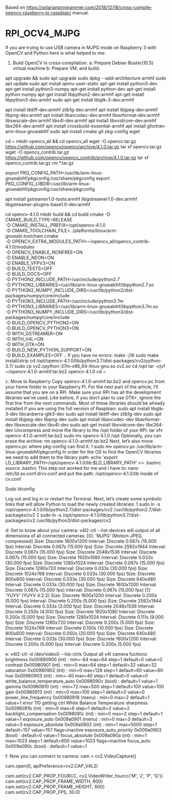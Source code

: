 Based on https://solarianprogrammer.com/2018/12/18/cross-compile-opencv-raspberry-pi-raspbian/ manual.


# RPI_OCV4_MJPG
If you are trying to use USB camera in MJPG mode on Raspberry 3 with OpenCV and Python here is what helped to me:
1. Build OpenCV in cross-compilation. 
a: Prepare Debian Buster(10.5) virtual machine
b: Prepare VM, and build:

apt upgrade && sudo apt upgrade
sudo dpkg --add-architecture armhf
sudo apt update
sudo apt install qemu-user-static
apt-get install python3-dev
apt-get install python3-numpy
apt-get install python-dev
apt-get install python-numpy
apt-get install libpython2-dev:armhf
apt-get install libpython3-dev:armhf
sudo apt-get install libgtk-3-dev:armhf

apt install libtiff-dev:armhf zlib1g-dev:armhf
apt install libjpeg-dev:armhf libpng-dev:armhf
apt install libavcodec-dev:armhf libavformat-dev:armhf libswscale-dev:armhf libv4l-dev:armhf
apt install libxvidcore-dev:armhf libx264-dev:armhf
apt install crossbuild-essential-armhf
apt install gfortran-arm-linux-gnueabihf
sudo apt install cmake git pkg-config wget

cd ~
mkdir opencv_all && cd opencv_all
wget -O opencv.tar.gz https://github.com/opencv/opencv/archive/4.1.0.tar.gz
tar xf opencv.tar.gz
wget -O opencv_contrib.tar.gz https://github.com/opencv/opencv_contrib/archive/4.1.0.tar.gz
tar xf opencv_contrib.tar.gz
rm *.tar.gz


export PKG_CONFIG_PATH=/usr/lib/arm-linux-gnueabihf/pkgconfig:/usr/share/pkgconfig
export PKG_CONFIG_LIBDIR=/usr/lib/arm-linux-gnueabihf/pkgconfig:/usr/share/pkgconfig

apt install gstreamer1.0-tools:armhf libgstreamer1.0-dev:armhf libgstreamer-plugins-base1.0-dev:armhf

cd opencv-4.1.0
mkdir build && cd build
cmake -D CMAKE_BUILD_TYPE=RELEASE \
     -D CMAKE_INSTALL_PREFIX=/opt/opencv-4.1.0 \
     -D CMAKE_TOOLCHAIN_FILE=../platforms/linux/arm-gnueabi.toolchain.cmake \
     -D OPENCV_EXTRA_MODULES_PATH=~/opencv_all/opencv_contrib-4.1.0/modules \
     -D OPENCV_ENABLE_NONFREE=ON \
     -D ENABLE_NEON=ON \
     -D ENABLE_VFPV3=ON \
     -D BUILD_TESTS=OFF \
     -D BUILD_DOCS=OFF \
     -D PYTHON2_INCLUDE_PATH=/usr/include/python2.7 \
     -D PYTHON2_LIBRARIES=/usr/lib/arm-linux-gnueabihf/libpython2.7.so \
     -D PYTHON2_NUMPY_INCLUDE_DIRS=/usr/lib/python2/dist-packages/numpy/core/include \
     -D PYTHON3_INCLUDE_PATH=/usr/include/python3.7m \
     -D PYTHON3_LIBRARIES=/usr/lib/arm-linux-gnueabihf/libpython3.7m.so \
     -D PYTHON3_NUMPY_INCLUDE_DIRS=/usr/lib/python3/dist-packages/numpy/core/include \
     -D BUILD_OPENCV_PYTHON2=ON \
     -D BUILD_OPENCV_PYTHON3=ON \
     -D WITH_GSTREAMER=ON \
     -D WITH_V4L=ON\
     -D WITH_GTK=ON\
     -D BUILD_NEW_PYTHON_SUPPORT=ON\
     -D BUILD_EXAMPLES=OFF ..
If ypu have  no errors:
make -j16
sudo make install/strip
cd /opt/opencv-4.1.0/lib/python3.7/dist-packages/cv2/python-3.7/
sudo cp cv2.cpython-37m-x86_64-linux-gnu.so cv2.so
cd /opt
tar -cjvf ~/opencv-4.1.0-armhf.tar.bz2 opencv-4.1.0
cd ~

c: Move to Raspberry
Copy opencv-4.1.0-armhf.tar.bz2 and opencv.pc from your home folder to your Raspberry Pi.
For the next part of the article, I’ll assume that you are on a RPi.
Make sure your RPi has all the development libraries we’ve used. Like before, if you don’t plan to use GTK+, ignore the first line from the next commands. Most of these libraries should be already installed if you are using the full version of Raspbian:
sudo apt install libgtk-3-dev libcanberra-gtk3-dev
sudo apt install libtiff-dev zlib1g-dev
sudo apt install libjpeg-dev libpng-dev
sudo apt install libavcodec-dev libavformat-dev libswscale-dev libv4l-dev
sudo apt-get install libxvidcore-dev libx264-dev
Uncompress and move the library to the /opt folder of your RPi:
tar xfv opencv-4.1.0-armhf.tar.bz2
sudo mv opencv-4.1.0 /opt
Optionally, you can erase the archive:
rm opencv-4.1.0-armhf.tar.bz2
Next, let’s also move opencv.pc where pkg-config can find it:
1 sudo mv opencv.pc /usr/lib/arm-linux-gnueabihf/pkgconfig
In order for the OS to find the OpenCV libraries we need to add them to the library path:
echo 'export LD_LIBRARY_PATH=/opt/opencv-4.1.0/lib:$LD_LIBRARY_PATH' >> .bashrc
source .bashrc
This step not worked  for me and i have to: 
nano /etc/ld.so.conf.d/cv.conf and put the path:
/opt/opencv-4.1.0/lib
inside of cv.conf

Sudo ldconfig

Log out and log in or restart the Terminal.
Next, let’s create some symbolic links that will allow Python to load the newly created libraries:
1 sudo ln -s /opt/opencv-4.1.0/lib/python2.7/dist-packages/cv2 /usr/lib/python2.7/dist-packages/cv2
2 sudo ln -s /opt/opencv-4.1.0/lib/python3.7/dist-packages/cv2 /usr/lib/python3/dist-packages/cv2


d: Get to know about your camera:
v4l2-ctl --list-devices will output of all dimensiona of all connected cameras:
[0]: 'MJPG' (Motion-JPEG, compressed)
		Size: Discrete 1600x1200
			Interval: Discrete 0.067s (15.000 fps)
			Interval: Discrete 0.067s (15.000 fps)
		Size: Discrete 2592x1944
			Interval: Discrete 0.067s (15.000 fps)
		Size: Discrete 2048x1536
			Interval: Discrete 0.067s (15.000 fps)
		Size: Discrete 1920x1080
			Interval: Discrete 0.033s (30.000 fps)
		Size: Discrete 1280x1024
			Interval: Discrete 0.067s (15.000 fps)
		Size: Discrete 1280x720
			Interval: Discrete 0.033s (30.000 fps)
		Size: Discrete 1024x768
			Interval: Discrete 0.033s (30.000 fps)
		Size: Discrete 800x600
			Interval: Discrete 0.033s (30.000 fps)
		Size: Discrete 640x480
			Interval: Discrete 0.033s (30.000 fps)
		Size: Discrete 1600x1200
			Interval: Discrete 0.067s (15.000 fps)
			Interval: Discrete 0.067s (15.000 fps)
	[1]: 'YUYV' (YUYV 4:2:2)
		Size: Discrete 1600x1200
			Interval: Discrete 0.200s (5.000 fps)
			Interval: Discrete 0.200s (5.000 fps)
		Size: Discrete 2592x1944
			Interval: Discrete 0.333s (3.000 fps)
		Size: Discrete 2048x1536
			Interval: Discrete 0.250s (4.000 fps)
		Size: Discrete 1920x1080
			Interval: Discrete 0.200s (5.000 fps)
		Size: Discrete 1280x1024
			Interval: Discrete 0.111s (9.000 fps)
		Size: Discrete 1280x720
			Interval: Discrete 0.200s (5.000 fps)
		Size: Discrete 1024x768
			Interval: Discrete 0.100s (10.000 fps)
		Size: Discrete 800x600
			Interval: Discrete 0.050s (20.000 fps)
		Size: Discrete 640x480
			Interval: Discrete 0.033s (30.000 fps)
		Size: Discrete 1600x1200
			Interval: Discrete 0.200s (5.000 fps)
			Interval: Discrete 0.200s (5.000 fps)
      
 e: v4l2-ctl -d /dev/video0 --list-ctrls
Output all v4l camera fuctions:
                     brightness 0x00980900 (int)    : min=-64 max=64 step=1 default=0 value=0
                       contrast 0x00980901 (int)    : min=0 max=64 step=1 default=32 value=32
                     saturation 0x00980902 (int)    : min=0 max=128 step=1 default=60 value=60
                            hue 0x00980903 (int)    : min=-40 max=40 step=1 default=0 value=0
 white_balance_temperature_auto 0x0098090c (bool)   : default=1 value=1
                          gamma 0x00980910 (int)    : min=72 max=500 step=1 default=100 value=100
                           gain 0x00980913 (int)    : min=0 max=100 step=1 default=0 value=0
           power_line_frequency 0x00980918 (menu)   : min=0 max=2 default=1 value=1
error 110 getting ctrl White Balance Temperature
                      sharpness 0x0098091b (int)    : min=0 max=6 step=1 default=2 value=2
         backlight_compensation 0x0098091c (int)    : min=0 max=2 step=1 default=1 value=1
                  exposure_auto 0x009a0901 (menu)   : min=0 max=3 default=3 value=3
              exposure_absolute 0x009a0902 (int)    : min=1 max=5000 step=1 default=157 value=157 flags=inactive
         exposure_auto_priority 0x009a0903 (bool)   : default=0 value=1
                 focus_absolute 0x009a090a (int)    : min=1 max=1023 step=1 default=600 value=1023 flags=inactive
                     focus_auto 0x009a090c (bool)   : default=1 value=1

f: Now you can connect to camera:
cam = cv2.VideoCapture()

cam.open(0, apiPreference=cv2.CAP_V4L2)

cam.set(cv2.CAP_PROP_FOURCC, cv2.VideoWriter_fourcc('M', 'J', 'P', 'G'))
cam.set(cv2.CAP_PROP_FRAME_WIDTH, 800)
cam.set(cv2.CAP_PROP_FRAME_HEIGHT, 600)
cam.set(cv2.CAP_PROP_FPS, 30.0)

 



